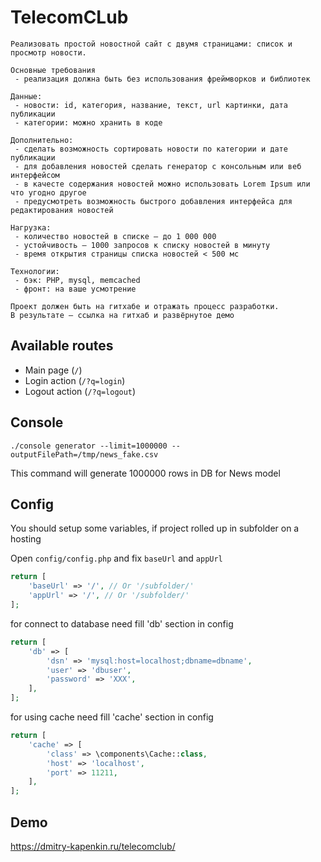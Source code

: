 # TelecomCLub
```
Реализовать простой новостной сайт с двумя страницами: список и просмотр новости.

Основные требования
 - реализация должна быть без использования фреймворков и библиотек

Данные:
 - новости: id, категория, название, текст, url картинки, дата публикации
 - категории: можно хранить в коде

Дополнительно:
 - сделать возможность сортировать новости по категории и дате публикации
 - для добавления новостей сделать генератор с консольным или веб интерфейсом
 - в качесте содержания новостей можно использовать Lorem Ipsum или что угодно другое
 - предусмотреть возможность быстрого добавления интерфейса для редактирования новостей

Нагрузка:
 - количество новостей в списке – до 1 000 000
 - устойчивость – 1000 запросов к списку новостей в минуту
 - время открытия страницы списка новостей < 500 мс

Технологии:
 - бэк: PHP, mysql, memcached
 - фронт: на ваше усмотрение

Проект должен быть на гитхабе и отражать процесс разработки.
В результате — ссылка на гитхаб и развёрнутое демо
```

## Available routes

- Main page (`/`)
- Login action (`/?q=login`)
- Logout action (`/?q=logout`)

## Console

`./console generator --limit=1000000 --outputFilePath=/tmp/news_fake.csv`

This command will generate 1000000 rows in DB for News model

## Config

You should setup some variables, if project rolled up in subfolder on a hosting

Open `config/config.php` and fix `baseUrl` and `appUrl`

```php
return [
    'baseUrl' => '/', // Or '/subfolder/'
    'appUrl' => '/', // Or '/subfolder/'
];
```

for connect to database need fill 'db' section in config
```php
return [
    'db' => [
        'dsn' => 'mysql:host=localhost;dbname=dbname',
        'user' => 'dbuser',
        'password' => 'XXX',
    ],
];
```

for using cache need fill 'cache' section in config
```php
return [
    'cache' => [
        'class' => \components\Cache::class,
        'host' => 'localhost',
        'port' => 11211,
    ],
];
```

## Demo
https://dmitry-kapenkin.ru/telecomclub/
